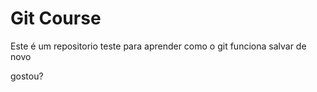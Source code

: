 # Git Course


Este é um repositorio teste para aprender como o git funciona
salvar de novo

gostou?


